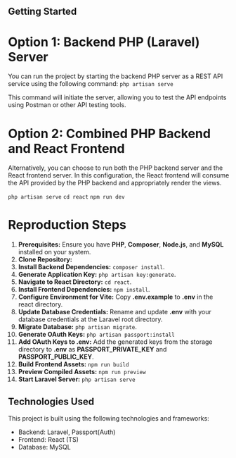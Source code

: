 ## Getting Started
# Option 1: Backend PHP (Laravel) Server
You can run the project by starting the backend PHP server as a REST API service using the following command: `php artisan serve`

This command will initiate the server, allowing you to test the API endpoints using Postman or other API testing tools.

# Option 2: Combined PHP Backend and React Frontend
Alternatively, you can choose to run both the PHP backend server and the React frontend server. In this configuration, the React frontend will consume the API provided by the PHP backend and appropriately render the views.

 `php artisan serve`
 `cd react`
 `npm run dev`

# Reproduction Steps
1. **Prerequisites:** Ensure you have **PHP**, **Composer**, **Node.js**, and **MySQL** installed on your system.
2. **Clone Repository:**
3. **Install Backend Dependencies:** ```composer install```.
4. **Generate Application Key:** ```php artisan key:generate```.
5. **Navigate to React Directory:** ```cd react```.
6. **Install Frontend Dependencies:** ```npm install```.
7. **Configure Environment for Vite:**
Copy **.env.example** to **.env** in the react directory.
8. **Update Database Credentials:**
Rename and update **.env** with your database credentials at the Laravel root directory.
9. **Migrate Database:** ```php artisan migrate```.
10. **Generate OAuth Keys:** ```php artisan passport:install```
11. **Add OAuth Keys to .env:**
 Add the generated keys from the storage directory to **.env** as **PASSPORT_PRIVATE_KEY** and **PASSPORT_PUBLIC_KEY**.
12. **Build Frontend Assets:** ```npm run build```
13. **Preview Compiled Assets:** ```npm run preview```
14. **Start Laravel Server:** ```php artisan serve```

## Technologies Used

This project is built using the following technologies and frameworks:

- Backend: Laravel, Passport(Auth)
- Frontend: React (TS)
- Database: MySQL